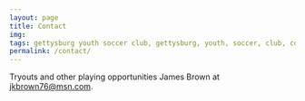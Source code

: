 ```yaml
---
layout: page
title: Contact
img: 
tags: gettysburg youth soccer club, gettysburg, youth, soccer, club, contact
permalink: /contact/
---
```

Tryouts and other playing opportunities James Brown at jkbrown76@msn.com.